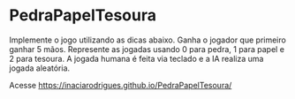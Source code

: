 # PedraPapelTesoura
Implemente o jogo utilizando as dicas abaixo. Ganha o jogador que primeiro ganhar 5 mãos.  Represente as jogadas usando 0 para pedra, 1 para papel e 2 para tesoura. A jogada humana é feita via teclado e a IA realiza uma jogada aleatória.

Acesse https://inaciarodrigues.github.io/PedraPapelTesoura/
